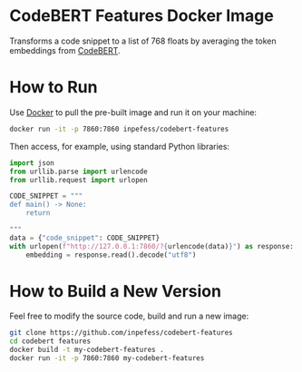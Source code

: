 # CodeBERT Features Docker Image

Transforms a code snippet to a list of 768 floats by averaging the
token embeddings from
[CodeBERT](https://huggingface.co/microsoft/codebert-base).

# How to Run

Use [Docker](https://www.docker.com/get-started/) to pull the
pre-built image and run it on your machine:

```sh
docker run -it -p 7860:7860 inpefess/codebert-features
```

Then access, for example, using standard Python libraries:

```python
import json
from urllib.parse import urlencode
from urllib.request import urlopen

CODE_SNIPPET = """
def main() -> None:
    return

"""
data = {"code_snippet": CODE_SNIPPET}
with urlopen(f"http://127.0.0.1:7860/?{urlencode(data)}") as response:
    embedding = response.read().decode("utf8")
```

# How to Build a New Version

Feel free to modify the source code, build and run a new image:

```sh
git clone https://github.com/inpefess/codebert-features
cd codebert features
docker build -t my-codebert-features .
docker run -it -p 7860:7860 my-codebert-features
```
